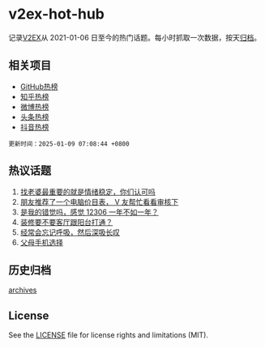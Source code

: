 # v2ex-hot-hub

 记录[V2EX](https://www.v2ex.com/)从 2021-01-06 日至今的热门话题。每小时抓取一次数据，按天[归档](archives)。
 
 ## 相关项目

- [GitHub热榜](https://github.com/lonnyzhang423/github-hot-hub)
- [知乎热榜](https://github.com/lonnyzhang423/zhihu-hot-hub)
- [微博热榜](https://github.com/lonnyzhang423/weibo-hot-hub)
- [头条热榜](https://github.com/lonnyzhang423/toutiao-hot-hub)
- [抖音热榜](https://github.com/lonnyzhang423/douyin-hot-hub)


 `更新时间：2025-01-09 07:08:44 +0800`

## 热议话题

1. [找老婆最重要的就是情绪稳定，你们认可吗](https://www.v2ex.com/t/1103419)
1. [朋友推荐了一个电脑价目表， V 友帮忙看看审核下](https://www.v2ex.com/t/1103379)
1. [是我的错觉吗，感觉 12306 一年不如一年？](https://www.v2ex.com/t/1103375)
1. [装修要不要客厅跟阳台打通？](https://www.v2ex.com/t/1103391)
1. [经常会忘记呼吸，然后深吸长叹](https://www.v2ex.com/t/1103441)
1. [父母手机选择](https://www.v2ex.com/t/1103415)

## 历史归档

[archives](archives)

## License

See the [LICENSE](LICENSE) file for license rights and limitations (MIT).
